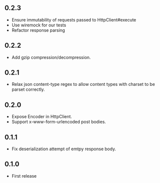 ## 0.2.3
- Ensure immutability of requests passed to HttpClient#execute
- Use wiremock for our tests
- Refactor response parsing

## 0.2.2
- Add gzip compression/decompression.

## 0.2.1
- Relax json content-type regex to allow content types with charset to be parset correctly.

## 0.2.0
- Expose Encoder in HttpClient.
- Support x-www-form-urlencoded post bodies.

## 0.1.1
- Fix deserialization attempt of emtpy response body.

## 0.1.0
- First release
